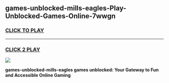 
## games-unblocked-mills-eagles-Play-Unblocked-Games-Online-7wwgn
<h3>
<a href="https://premium76.site?title=games-unblocked-mills-eagles&ref=24A">CLICK TO PLAY</a></h3>
<hr>

<h3>
<a href="https://premium76.site?title=games-unblocked-mills-eagles&ref=24A">CLICK 2 PLAY</a>
  
</h3>

<a href="https://premium76.site?title=games-unblocked-mills-eagles&ref=24A"><img src="https://clearcache.store/games.png"></a>


**games-unblocked-mills-eagles games unblocked: Your Gateway to Fun and Accessible Online Gaming**
